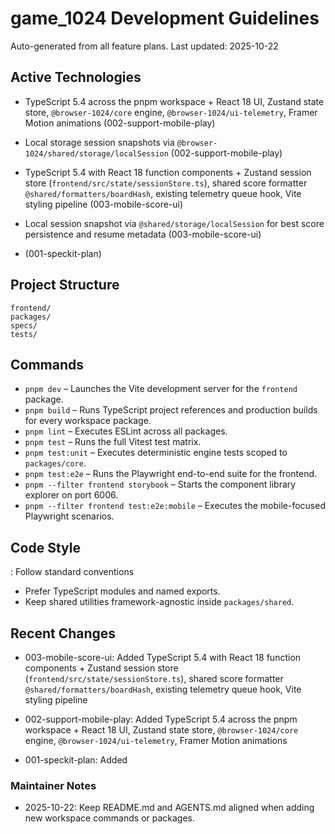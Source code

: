 # game_1024 Development Guidelines

Auto-generated from all feature plans. Last updated: 2025-10-22

## Active Technologies
- TypeScript 5.4 across the pnpm workspace + React 18 UI, Zustand state store, `@browser-1024/core` engine, `@browser-1024/ui-telemetry`, Framer Motion animations (002-support-mobile-play)
- Local storage session snapshots via `@browser-1024/shared/storage/localSession` (002-support-mobile-play)
- TypeScript 5.4 with React 18 function components + Zustand session store (`frontend/src/state/sessionStore.ts`), shared score formatter `@shared/formatters/boardHash`, existing telemetry queue hook, Vite styling pipeline (003-mobile-score-ui)
- Local session snapshot via `@shared/storage/localSession` for best score persistence and resume metadata (003-mobile-score-ui)

- (001-speckit-plan)

## Project Structure

```text
frontend/
packages/
specs/
tests/
```

## Commands

- `pnpm dev` – Launches the Vite development server for the `frontend` package.
- `pnpm build` – Runs TypeScript project references and production builds for every workspace package.
- `pnpm lint` – Executes ESLint across all packages.
- `pnpm test` – Runs the full Vitest test matrix.
- `pnpm test:unit` – Executes deterministic engine tests scoped to `packages/core`.
- `pnpm test:e2e` – Runs the Playwright end-to-end suite for the frontend.
- `pnpm --filter frontend storybook` – Starts the component library explorer on port 6006.
- `pnpm --filter frontend test:e2e:mobile` – Executes the mobile-focused Playwright scenarios.

## Code Style

: Follow standard conventions
- Prefer TypeScript modules and named exports.
- Keep shared utilities framework-agnostic inside `packages/shared`.

## Recent Changes
- 003-mobile-score-ui: Added TypeScript 5.4 with React 18 function components + Zustand session store (`frontend/src/state/sessionStore.ts`), shared score formatter `@shared/formatters/boardHash`, existing telemetry queue hook, Vite styling pipeline
- 002-support-mobile-play: Added TypeScript 5.4 across the pnpm workspace + React 18 UI, Zustand state store, `@browser-1024/core` engine, `@browser-1024/ui-telemetry`, Framer Motion animations

- 001-speckit-plan: Added

<!-- MANUAL ADDITIONS START -->
### Maintainer Notes
- 2025-10-22: Keep README.md and AGENTS.md aligned when adding new workspace commands or packages.
<!-- MANUAL ADDITIONS END -->
